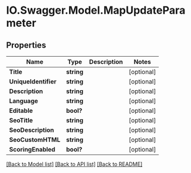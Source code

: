 # IO.Swagger.Model.MapUpdateParameter
## Properties

Name | Type | Description | Notes
------------ | ------------- | ------------- | -------------
**Title** | **string** |  | [optional] 
**UniqueIdentifier** | **string** |  | [optional] 
**Description** | **string** |  | [optional] 
**Language** | **string** |  | [optional] 
**Editable** | **bool?** |  | [optional] 
**SeoTitle** | **string** |  | [optional] 
**SeoDescription** | **string** |  | [optional] 
**SeoCustomHTML** | **string** |  | [optional] 
**ScoringEnabled** | **bool?** |  | [optional] 

[[Back to Model list]](../README.md#documentation-for-models) [[Back to API list]](../README.md#documentation-for-api-endpoints) [[Back to README]](../README.md)

